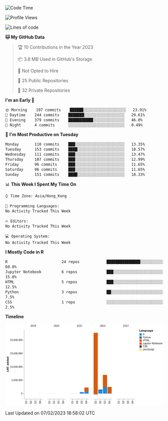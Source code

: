 

<!--**wt12318/wt12318** is a ✨ _special_ ✨ repository because its `README.md` (this file) appears on your GitHub profile.-->

<!--START_SECTION:waka-->
![Code Time](http://img.shields.io/badge/Code%20Time-567%20hrs%209%20mins-blue)

![Profile Views](http://img.shields.io/badge/Profile%20Views-0-blue)

![Lines of code](https://img.shields.io/badge/From%20Hello%20World%20I%27ve%20Written-36%20Million%20lines%20of%20code-blue)

**🐱 My GitHub Data** 

> 🏆 10 Contributions in the Year 2023
 > 
> 📦 3.8 MB Used in GitHub's Storage 
 > 
> 🚫 Not Opted to Hire
 > 
> 📜 25 Public Repositories 
 > 
> 🔑 32 Private Repositories  
 > 
**I'm an Early 🐤** 

```text
🌞 Morning    197 commits    ██████░░░░░░░░░░░░░░░░░░░   23.91% 
🌆 Daytime    244 commits    ███████░░░░░░░░░░░░░░░░░░   29.61% 
🌃 Evening    379 commits    ███████████░░░░░░░░░░░░░░   46.0% 
🌙 Night      4 commits      ░░░░░░░░░░░░░░░░░░░░░░░░░   0.49%

```
📅 **I'm Most Productive on Tuesday** 

```text
Monday       110 commits    ███░░░░░░░░░░░░░░░░░░░░░░   13.35% 
Tuesday      153 commits    ████░░░░░░░░░░░░░░░░░░░░░   18.57% 
Wednesday    111 commits    ███░░░░░░░░░░░░░░░░░░░░░░   13.47% 
Thursday     107 commits    ███░░░░░░░░░░░░░░░░░░░░░░   12.99% 
Friday       96 commits     ███░░░░░░░░░░░░░░░░░░░░░░   11.65% 
Saturday     96 commits     ███░░░░░░░░░░░░░░░░░░░░░░   11.65% 
Sunday       151 commits    ████░░░░░░░░░░░░░░░░░░░░░   18.33%

```


📊 **This Week I Spent My Time On** 

```text
⌚︎ Time Zone: Asia/Hong_Kong

💬 Programming Languages: 
No Activity Tracked This Week

🔥 Editors: 
No Activity Tracked This Week

💻 Operating System: 
No Activity Tracked This Week

```

**I Mostly Code in R** 

```text
R                        24 repos            ███████████████░░░░░░░░░░   60.0% 
Jupyter Notebook         6 repos             ███░░░░░░░░░░░░░░░░░░░░░░   15.0% 
HTML                     5 repos             ███░░░░░░░░░░░░░░░░░░░░░░   12.5% 
Python                   3 repos             ██░░░░░░░░░░░░░░░░░░░░░░░   7.5% 
CSS                      1 repo              ░░░░░░░░░░░░░░░░░░░░░░░░░   2.5%

```


**Timeline**

![Chart not found](https://raw.githubusercontent.com/wt12318/wt12318/main/charts/bar_graph.png) 


 Last Updated on 07/02/2023 18:58:02 UTC
<!--END_SECTION:waka-->


